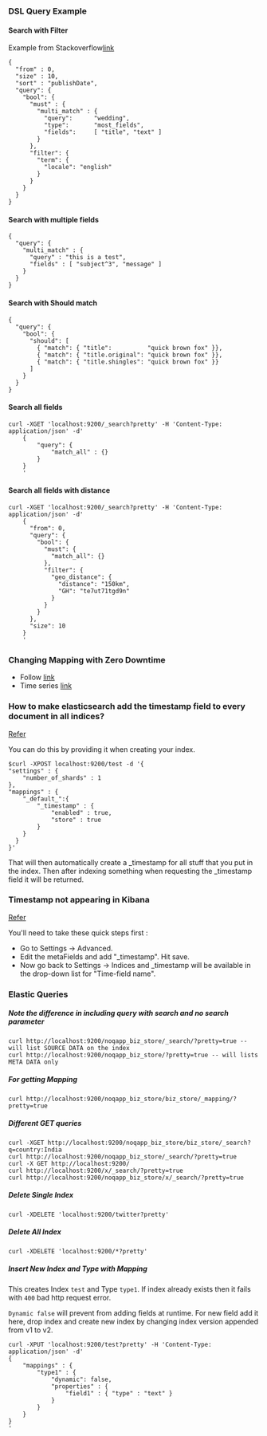 ### DSL Query Example

#### Search with Filter

Example from Stackoverflow[link](https://stackoverflow.com/questions/16776260/elasticsearch-multi-match-with-filter) 

    {
      "from" : 0,
      "size" : 10,
      "sort" : "publishDate",
      "query": {
        "bool": {  
          "must" : {
            "multi_match" : {
              "query":      "wedding",
              "type":       "most_fields",
              "fields":     [ "title", "text" ]
            }
          },
          "filter": {
            "term": {
              "locale": "english"
            }
          }
        }
      }
    }  
    
#### Search with multiple fields

    {
      "query": {
        "multi_match" : {
          "query" : "this is a test",
          "fields" : [ "subject^3", "message" ] 
        }
      }
    }
    
#### Search with Should match

    {
      "query": {
        "bool": {
          "should": [
            { "match": { "title":          "quick brown fox" }},
            { "match": { "title.original": "quick brown fox" }},
            { "match": { "title.shingles": "quick brown fox" }}
          ]
        }
      }
    }  
    
#### Search all fields

    curl -XGET 'localhost:9200/_search?pretty' -H 'Content-Type: application/json' -d'
        {
            "query": {
                "match_all" : {}
            }
        }
        '    
        
#### Search all fields with distance
    
    curl -XGET 'localhost:9200/_search?pretty' -H 'Content-Type: application/json' -d'
        {
          "from": 0,
          "query": {
            "bool": {
              "must": {
                "match_all": {}
              },
              "filter": {
                "geo_distance": {
                  "distance": "150km",
                  "GH": "te7ut71tgd9n"
                }
              }
            }
          },
          "size": 10
        }
        '    
    
    
### Changing Mapping with Zero Downtime

- Follow [link](https://www.elastic.co/blog/reindex-is-coming)
- Time series [link](https://www.elastic.co/blog/timeseries-if-then-else-with-timelion?baymax=rtp&storm=recommendation&elektra=blog&iesrc=rcmd&astid=8e0aef24-80c1-423b-87a9-f591a5514e99&at=16&rcmd_source=WIDGET&req_id=58f77773-6de7-41b3-8b08-6ba654335ead)

### How to make elasticsearch add the timestamp field to every document in all indices?

[Refer](https://stackoverflow.com/questions/17136138/how-to-make-elasticsearch-add-the-timestamp-field-to-every-document-in-all-indic?rq=1)

You can do this by providing it when creating your index.

    $curl -XPOST localhost:9200/test -d '{
    "settings" : {
        "number_of_shards" : 1
    },
    "mappings" : {
        "_default_":{
            "_timestamp" : {
                "enabled" : true,
                "store" : true
            }
        }
      }
    }'
    
That will then automatically create a _timestamp for all stuff that you put in the index. Then after indexing something when requesting the _timestamp field it will be returned.

### Timestamp not appearing in Kibana

[Refer](https://stackoverflow.com/questions/29429201/timestamp-not-appearing-in-kibana?noredirect=1&lq=1)          


You'll need to take these quick steps first :

- Go to Settings → Advanced.
- Edit the metaFields and add "_timestamp". Hit save.
- Now go back to Settings → Indices and _timestamp will be available in the drop-down list for "Time-field name".


### Elastic Queries

##### Note the difference in including query with search and no search parameter
    
    curl http://localhost:9200/noqapp_biz_store/_search/?pretty=true -- will list SOURCE DATA on the index
    curl http://localhost:9200/noqapp_biz_store/?pretty=true -- will lists META DATA only
 
##### For getting Mapping
 
    curl http://localhost:9200/noqapp_biz_store/biz_store/_mapping/?pretty=true
 
##### Different GET queries
 
    curl -XGET http://localhost:9200/noqapp_biz_store/biz_store/_search?q=country:India
    curl http://localhost:9200/noqapp_biz_store/_search/?pretty=true
    curl -X GET http://localhost:9200/
    curl http://localhost:9200/x/_search/?pretty=true
    curl http://localhost:9200/noqapp_biz_store/x/_search/?pretty=true
     
##### Delete Single Index
 
    curl -XDELETE 'localhost:9200/twitter?pretty'
    
##### Delete All Index
     
    curl -XDELETE 'localhost:9200/*?pretty'
    
##### Insert New Index and Type with Mapping

This creates Index `test` and Type `type1`. If index already exists then it fails with `400` bad http request error.

`Dynamic false` will prevent from adding fields at runtime. For new field add it here, drop index and 
create new index by changing index version appended from v1 to v2. 

    curl -XPUT 'localhost:9200/test?pretty' -H 'Content-Type: application/json' -d'
    {
        "mappings" : {
            "type1" : {
                "dynamic": false,
                "properties" : {
                    "field1" : { "type" : "text" }
                }
            }
        }
    }
    '    
     